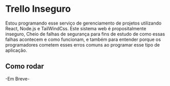 # Trello Inseguro

Estou programando esse serviço de gerenciamento de projetos utilizando React, Node.js e TailWindCss.
Este sistema web é propositalmente inseguro, Cheio de falhas de segurança para fins de estudo de como essas falhas acontecem e como funcionam, 
e também para entender porque os programadores cometem esses erros comuns ao programar esse tipo de aplicação.

## Como rodar

-Em Breve-